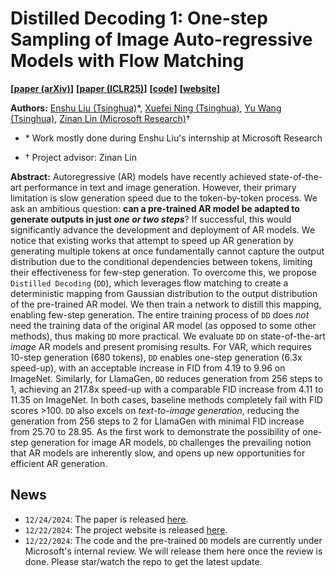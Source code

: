# Distilled Decoding 1: One-step Sampling of Image Auto-regressive Models with Flow Matching

**[[paper (arXiv)](https://arxiv.org/abs/2412.17153)]**
**[[paper (ICLR25)](https://openreview.net/forum?id=zKlFXV87Pp&noteId=TXjgUIaXYP)]**
**[[code](https://github.com/imagination-research/distilled-decoding)]**
**[[website](https://imagination-research.github.io/distilled-decoding)]**


**Authors:** [Enshu Liu (Tsinghua)](https://scholar.google.com/citations?user=0LUhWzoAAAAJ&hl=en)\*, [Xuefei Ning (Tsinghua)](https://nics-effalg.com/ningxuefei/), [Yu Wang (Tsinghua)](https://scholar.google.com/citations?user=j8JGVvoAAAAJ&hl=en), [Zinan Lin (Microsoft Research)](https://zinanlin.me/)†

* \* Work mostly done during Enshu Liu's internship at Microsoft Research

* † Project advisor: Zinan Lin


**Abstract:** Autoregressive (AR) models have recently achieved state-of-the-art performance in text and image generation. However, their primary limitation is slow generation speed due to the token-by-token process. We ask an ambitious question: **can a pre-trained AR model be adapted to generate outputs in just *one or two steps***? If successful, this would significantly advance the development and deployment of AR models. We notice that existing works that attempt to speed up AR generation by generating multiple tokens at once fundamentally cannot capture the output distribution due to the conditional dependencies between tokens, limiting their effectiveness for few-step generation. To overcome this, we propose `Distilled Decoding` (`DD`), which leverages flow matching to create a deterministic mapping from Gaussian distribution to the output distribution of the pre-trained AR model. We then train a network to distill this mapping, enabling few-step generation. The entire training process of `DD` does *not* need the training data of the original AR model (as opposed to some other methods), thus making `DD` more practical. 
We evaluate `DD` on state-of-the-art *image* AR models and present promising results. For VAR, which requires 10-step generation (680 tokens), `DD` enables one-step generation (6.3x speed-up), with an acceptable increase in FID from 4.19 to 9.96 on ImageNet. Similarly, for LlamaGen, `DD` reduces generation from 256 steps to 1, achieving an 217.8x speed-up with a comparable FID increase from 4.11 to 11.35 on ImageNet. In both cases, baseline methods completely fail with FID scores >100. 
`DD` also excels on *text-to-image generation*, reducing the generation from 256 steps to 2 for LlamaGen with minimal FID increase from 25.70 to 28.95. 
As the first work to demonstrate the possibility of one-step generation for image AR models, `DD` challenges the prevailing notion that AR models are inherently slow, and opens up new opportunities for efficient AR generation.

## News
* `12/24/2024`: The paper is released [here](https://arxiv.org/abs/2412.17153).
* `12/22/2024`: The project website is released [here](https://imagination-research.github.io/distilled-decoding).
* `12/22/2024`: The code and the pre-trained `DD` models are currently under Microsoft's internal review. We will release them here once the review is done. Please star/watch the repo to get the latest update.
